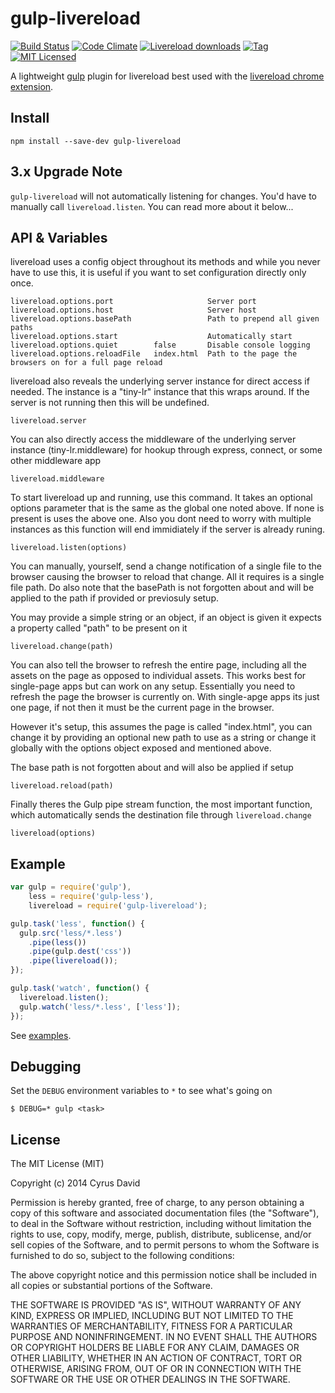 gulp-livereload
===

[![Build Status][1]][2] [![Code Climate][7]][6] [![Livereload downloads][3]][4] [![Tag][9]][8] [![MIT Licensed][5]](#license)

[1]: http://img.shields.io/travis/vohof/gulp-livereload/master.svg?style=flat
[2]: https://travis-ci.org/vohof/gulp-livereload

[3]: http://img.shields.io/npm/dm/gulp-livereload.svg?style=flat
[4]: https://www.npmjs.com/package/gulp-livereload

[5]: http://img.shields.io/badge/license-MIT-blue.svg?style=flat

[6]: https://codeclimate.com/github/vohof/gulp-livereload
[7]: https://img.shields.io/codeclimate/coverage/github/vohof/gulp-livereload.svg?style=flat

[8]: https://github.com/vohof/gulp-livereload/releases
[9]: https://img.shields.io/github/tag/vohof/gulp-livereload.svg?style=flat


A lightweight [gulp](https://github.com/gulpjs/gulp) plugin for livereload best used with the [livereload chrome extension](https://chrome.google.com/webstore/detail/livereload/jnihajbhpnppcggbcgedagnkighmdlei).

Install
---

```
npm install --save-dev gulp-livereload
```

3.x Upgrade Note
---

`gulp-livereload` will not automatically listening for changes. You'd have to manually call `livereload.listen`.
You can read more about it below...

API & Variables
---

livereload uses a config object throughout its methods and while you never have to
use this, it is useful if you want to set configuration directly only once.

    livereload.options.port                     Server port
    livereload.options.host                     Server host
    livereload.options.basePath                 Path to prepend all given paths
    livereload.options.start                    Automatically start
    livereload.options.quiet        false       Disable console logging
    livereload.options.reloadFile   index.html  Path to the page the browsers on for a full page reload

livereload also reveals the underlying server instance for direct access if needed. The instance
is a "tiny-lr" instance that this wraps around. If the server is not running then this will be undefined.

    livereload.server

You can also directly access the middleware of the underlying server instance (tiny-lr.middleware) for
hookup through express, connect, or some other middleware app

    livereload.middleware

To start livereload up and running, use this command. It takes an optional options parameter that is the
same as the global one noted above. If none is present is uses the above one. Also you dont need to worry with multiple instances as
this function will end immidiately if the server is already runing. 

    livereload.listen(options)

You can manually, yourself, send a change notification of a single file to the browser causing the browser to reload that change.
All it requires is a single file path. Do also note that the basePath is not forgotten about and will be applied to the path if 
provided or previosuly setup.

You may provide a simple string or an object, if an object is given it expects a property called "path" to be present on it

    livereload.change(path)

You can also tell the browser to refresh the entire page, including all the assets on the page as opposed to individual assets.
This works best for single-page apps but can work on any setup. Essentially you need to refresh the page the browser is currently on.
With single-apge apps its just one page, if not then it must be the current page in the browser.

However it's setup, this assumes the page is called "index.html", you can change it by providing an optional new path to use as a
string or change it globally with the options object exposed and mentioned above.

The base path is not forgotten about and will also be applied if setup

    livereload.reload(path)

Finally theres the Gulp pipe stream function, the most important function, which automatically sends the destination file through
`livereload.change`

    livereload(options)

Example
---

```javascript
var gulp = require('gulp'),
    less = require('gulp-less'),
    livereload = require('gulp-livereload');

gulp.task('less', function() {
  gulp.src('less/*.less')
    .pipe(less())
    .pipe(gulp.dest('css'))
    .pipe(livereload());
});

gulp.task('watch', function() {
  livereload.listen();
  gulp.watch('less/*.less', ['less']);
});
```

See [examples](examples).

Debugging
---

Set the `DEBUG` environment variables to `*` to see what's going on


```
$ DEBUG=* gulp <task>
```


License
---

The MIT License (MIT)

Copyright (c) 2014 Cyrus David

Permission is hereby granted, free of charge, to any person obtaining a copy of this software and associated documentation files (the "Software"), to deal in the Software without restriction, including without limitation the rights to
use, copy, modify, merge, publish, distribute, sublicense, and/or sell copies of the Software, and to permit persons to whom the Software is furnished to do so, subject to the following conditions:

The above copyright notice and this permission notice shall be included in all copies or substantial portions of the Software.

THE SOFTWARE IS PROVIDED "AS IS", WITHOUT WARRANTY OF ANY KIND, EXPRESS OR IMPLIED, INCLUDING BUT NOT LIMITED TO THE WARRANTIES OF MERCHANTABILITY, FITNESS FOR A PARTICULAR PURPOSE AND NONINFRINGEMENT. IN NO EVENT SHALL THE AUTHORS OR
COPYRIGHT HOLDERS BE LIABLE FOR ANY CLAIM, DAMAGES OR OTHER LIABILITY, WHETHER IN AN ACTION OF CONTRACT, TORT OR OTHERWISE, ARISING FROM, OUT OF OR IN CONNECTION WITH THE SOFTWARE OR THE USE OR OTHER DEALINGS IN THE SOFTWARE.

